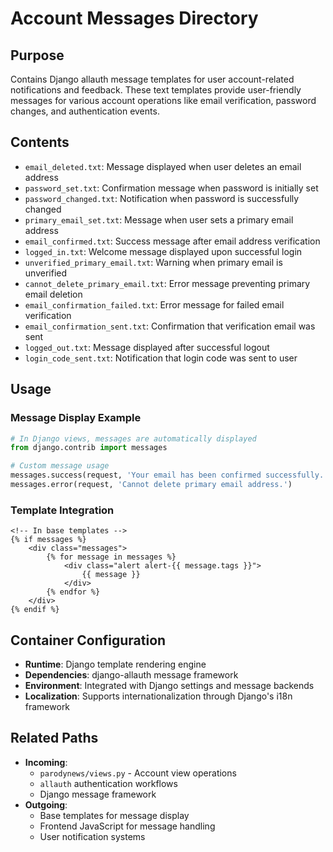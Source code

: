 
# Account Messages Directory

## Purpose
Contains Django allauth message templates for user account-related notifications and feedback. These text templates provide user-friendly messages for various account operations like email verification, password changes, and authentication events.

## Contents
- `email_deleted.txt`: Message displayed when user deletes an email address
- `password_set.txt`: Confirmation message when password is initially set
- `password_changed.txt`: Notification when password is successfully changed
- `primary_email_set.txt`: Message when user sets a primary email address
- `email_confirmed.txt`: Success message after email address verification
- `logged_in.txt`: Welcome message displayed upon successful login
- `unverified_primary_email.txt`: Warning when primary email is unverified
- `cannot_delete_primary_email.txt`: Error message preventing primary email deletion
- `email_confirmation_failed.txt`: Error message for failed email verification
- `email_confirmation_sent.txt`: Confirmation that verification email was sent
- `logged_out.txt`: Message displayed after successful logout
- `login_code_sent.txt`: Notification that login code was sent to user

## Usage

### Message Display Example
```python
# In Django views, messages are automatically displayed
from django.contrib import messages

# Custom message usage
messages.success(request, 'Your email has been confirmed successfully.')
messages.error(request, 'Cannot delete primary email address.')
```

### Template Integration
```django
<!-- In base templates -->
{% if messages %}
    <div class="messages">
        {% for message in messages %}
            <div class="alert alert-{{ message.tags }}">
                {{ message }}
            </div>
        {% endfor %}
    </div>
{% endif %}
```

## Container Configuration
- **Runtime**: Django template rendering engine
- **Dependencies**: django-allauth message framework
- **Environment**: Integrated with Django settings and message backends
- **Localization**: Supports internationalization through Django's i18n framework

## Related Paths
- **Incoming**: 
  - `parodynews/views.py` - Account view operations
  - `allauth` authentication workflows
  - Django message framework
- **Outgoing**: 
  - Base templates for message display
  - Frontend JavaScript for message handling
  - User notification systems
